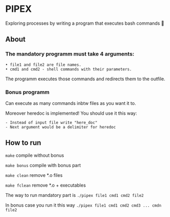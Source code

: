 # PIPEX

Exploring processes by writing a program that executes bash commands 🌸

## About

### The mandatory programm must take 4 arguments:

```
• file1 and file2 are file names.
• cmd1 and cmd2 - shell commands with their parameters.
```

The programm executes those commands and redirects them to the outfile.

### Bonus programm 

Can execute as many commands inbtw files as you want it to.

Moreover heredoc is implemented! You should use it this way:

```
- Instead of input file write "here_doc" 
- Next argument would be a delimiter for heredoc 
```

## How to run 

`make` compile without bonus 

`make bonus` compile with bonus part

`make clean` remove *.o files

`make fclean` remove *.o + executables

The way to run mandatory part is `./pipex file1 cmd1 cmd2 file2`

In bonus case you run it this way `./pipex file1 cmd1 cmd2 cmd3 ... cmdn file2`
